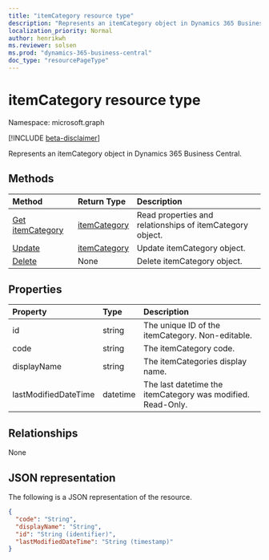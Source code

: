 ```yaml
---
title: "itemCategory resource type"
description: "Represents an itemCategory object in Dynamics 365 Business Central."
localization_priority: Normal
author: henrikwh
ms.reviewer: solsen
ms.prod: "dynamics-365-business-central"
doc_type: "resourcePageType"
---
```


# itemCategory resource type

Namespace: microsoft.graph

[!INCLUDE [beta-disclaimer](../../includes/beta-disclaimer.md)]

Represents an itemCategory object in Dynamics 365 Business Central.

## Methods

| Method       | Return Type | Description |
|:-------------|:------------|:------------|
| [Get itemCategory](../api/dynamics-itemcategory-get.md) | [itemCategory](dynamics-itemcategory.md) | Read properties and relationships of itemCategory object. |
| [Update](../api/dynamics-itemcategory-update.md) | [itemCategory](dynamics-itemcategory.md) | Update itemCategory object. |
| [Delete](../api/dynamics-itemcategory-delete.md) | None | Delete itemCategory object. |

## Properties

| Property     | Type        | Description |
|:-------------|:------------|:------------|
|id                  |string    |The unique ID of the itemCategory. Non-editable.|
|code                |string  |The itemCategory code.                          |
|displayName         |string  |The itemCategories display name.                |
|lastModifiedDateTime|datetime|The last datetime the itemCategory was modified. Read-Only.|  

## Relationships

None

## JSON representation

The following is a JSON representation of the resource.

<!-- {
  "blockType": "resource",
  "optionalProperties": [

  ],
  "@odata.type": "microsoft.graph.itemCategory",
  "baseType": "",
  "keyProperty": "id"
}-->

```json
{
  "code": "String",
  "displayName": "String",
  "id": "String (identifier)",
  "lastModifiedDateTime": "String (timestamp)"
}
```

<!-- uuid: 16cd6b66-4b1a-43a1-adaf-3a886856ed98
2019-02-04 14:57:30 UTC -->
<!-- {
  "type": "#page.annotation",
  "description": "itemCategory resource",
  "keywords": "",
  "section": "documentation",
  "tocPath": ""
}-->